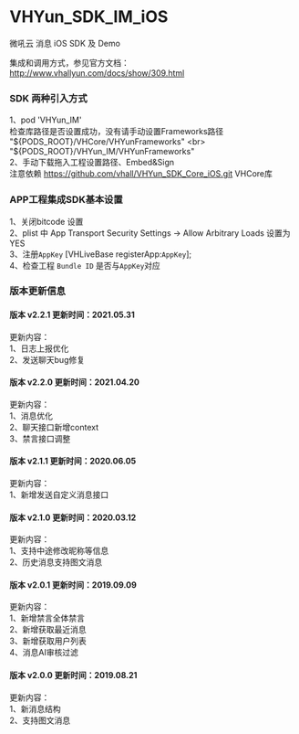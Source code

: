 # VHYun_SDK_IM_iOS
微吼云 消息 iOS SDK 及 Demo


集成和调用方式，参见官方文档：http://www.vhallyun.com/docs/show/309.html <br>

### SDK 两种引入方式
1、pod 'VHYun_IM'<br>
检查库路径是否设置成功，没有请手动设置Frameworks路径 <br>
   "${PODS_ROOT}/VHCore/VHYunFrameworks" <br>
   "${PODS_ROOT}/VHYun_IM/VHYunFrameworks"<br>
2、手动下载拖入工程设置路径、Embed&Sign<br>
注意依赖 https://github.com/vhall/VHYun_SDK_Core_iOS.git VHCore库<br>

### APP工程集成SDK基本设置
1、关闭bitcode 设置<br>
2、plist 中 App Transport Security Settings -> Allow Arbitrary Loads 设置为YES<br>
3、注册`AppKey`  [VHLiveBase registerApp:`AppKey`]; <br>
4、检查工程 `Bundle ID` 是否与`AppKey`对应 <br>


### 版本更新信息
#### 版本 v2.2.1 更新时间：2021.05.31
更新内容：<br>
1、日志上报优化<br>
2、发送聊天bug修复<br>

#### 版本 v2.2.0 更新时间：2021.04.20
更新内容：<br>
1、消息优化<br>
2、聊天接口新增context<br>
3、禁言接口调整<br>

#### 版本 v2.1.1 更新时间：2020.06.05
更新内容：<br>
1、新增发送自定义消息接口<br>

#### 版本 v2.1.0 更新时间：2020.03.12
更新内容：<br>
1、支持中途修改昵称等信息<br>
2、历史消息支持图文消息<br>

#### 版本 v2.0.1 更新时间：2019.09.09
更新内容：<br>
1、新增禁言全体禁言<br>
2、新增获取最近消息<br>
3、新增获取用户列表<br>
4、消息AI审核过滤<br>


#### 版本 v2.0.0 更新时间：2019.08.21
更新内容：<br>
1、新消息结构<br>
2、支持图文消息<br>
